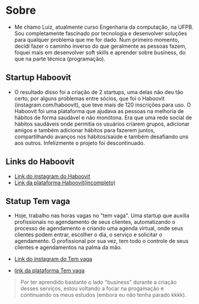 # Sobre

* Me chamo Luiz, atualmente curso Engenharia da computação, na UFPB. Sou completamente fascinado por tecnologia e desenvolver soluções para qualquer problema que me for dado. Num primeiro momento, decidi fazer o caminho inverso do que geralmente as pessoas fazem, foquei mais em desenvolver soft skills e aprender sobre business, do que na parte técnica (programação).

## Startup Haboovit

* O resultado disso foi a criação de 2 startups, uma delas não deu tão certo, por alguns problemas entre sócios, que foi o Haboovit (instagram.com/haboovit), que teve mais de 120 inscrições para uso. O Haboovit foi uma plataforma que ajudava as pessoas na melhoria de hábitos de forma saudável e não monótona. Era que uma rede social de hábitos saudáveis onde permitia os usuários criarem grupos, adicionar amigos e também adicionar hábitos para fazerem juntos, compartilhando avanços nos hábitos/saúde e também desafiando uns aos outros. Infelizmente o projeto foi descontinuado.

## Links do Haboovit

* [Link do instagram do Haboovit](https://instagram.com/haboovit)
* [Link da plataforma Haboovit(incompleto)](https://haboovit.herokuapp.com/)


## Statup Tem vaga

* Hoje, trabalho nas horas vagas no "tem vaga". Uma startup que auxilia profissionais no agendamento de seus clientes, automatizando o processo de agendamento e criando uma agenda virtual, onde seus clientes podem entrar, escolher o dia, o serviço e solicitar o agendamento. O profissional por sua vez, tem todo o controle de seus clientes e agendamentos na palma da mão.

* [Link do instagram do Tem vaga](https://instagram.com/temvaga.app)
* [link da plataforma Tem vaga](https://temvaga.app)

 > Por ter aprendido bastante o lado "business" durante a criação desses serviços, estou voltando a focar na progamação e continuando os meus estudos (embora eu não tenha parado kkkk).


